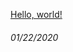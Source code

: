 <a href="?id=https://raw.githubusercontent.com/Arshiamidos/hello-world-blog/master/README.md" target="_self">Hello, world!</a>
###### 01/22/2020

